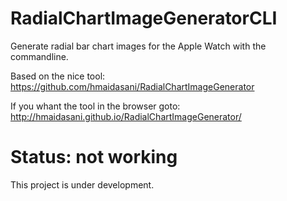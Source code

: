 # RadialChartImageGeneratorCLI
Generate radial bar chart images for the Apple Watch with the commandline.

Based on the nice tool: https://github.com/hmaidasani/RadialChartImageGenerator

If you whant the tool in the browser goto: http://hmaidasani.github.io/RadialChartImageGenerator/


# Status: not working
This project is under development.
